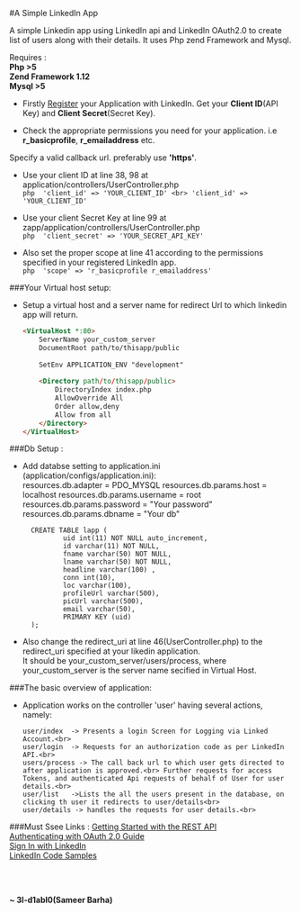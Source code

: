 #A Simple LinkedIn App

A simple Linkedin app using LinkedIn api and LinkedIn OAuth2.0 to create list of users along with their details.
It uses Php zend Framework and Mysql.<br>

Requires :<br>
**Php >5**<br>
**Zend Framework 1.12**<br>
**Mysql >5**<br>

	
* Firstly <a href="https://www.linkedin.com/developer/apps">Register</a> your Application with LinkedIn. Get your **Client ID**(API Key) and **Client Secret**(Secret Key).

* Check the appropriate permissions you need for your application. i.e <b>r_basicprofile</b>,  <b>r_emailaddress</b> etc. 

Specify a valid callback url. preferably use <b>'https'</b>. <br>

* Use your client ID at line 38, 98 at application/controllers/UserController.php <br>
				```php	'client_id' => 'YOUR_CLIENT_ID' <br> 'client_id' => 'YOUR_CLIENT_ID'	```
	

* Use your client Secret Key at line 99 at zapp/application/controllers/UserController.php <br>
			```php	'client_secret' => 'YOUR_SECRET_API_KEY' 	```
	

* Also set the proper scope at line 41 according to the permissions specified in your registered LinkedIn app.<br>
			```php	'scope' => 'r_basicprofile r_emailaddress'	```
	
	

###Your Virtual host setup:

* Setup  a virtual host and a server name for redirect Url to which linkedin app will return.<br>
	```html
	<VirtualHost *:80>
        ServerName your_custom_server
        DocumentRoot path/to/thisapp/public
     
        SetEnv APPLICATION_ENV "development"
     
        <Directory path/to/thisapp/public>
            DirectoryIndex index.php
            AllowOverride All
            Order allow,deny
            Allow from all
        </Directory>
    </VirtualHost>
    ```

###Db Setup :
   
* Add databse setting to application.ini (application/configs/application.ini): <br>
		resources.db.adapter = PDO_MYSQL
		resources.db.params.host = localhost
		resources.db.params.username = root
		resources.db.params.password = "Your password"
		resources.db.params.dbname = "Your db"

	

		CREATE TABLE lapp (
				uid int(11) NOT NULL auto_increment,
				id varchar(11) NOT NULL,
				fname varchar(50) NOT NULL,
				lname varchar(50) NOT NULL,
				headline varchar(100) ,
				conn int(10),
				loc varchar(100),
				profileUrl varchar(500),
				picUrl varchar(500),
				email varchar(50),
				PRIMARY KEY (uid)
		);

* Also change the redirect_uri at line 46(UserController.php) to the redirect_uri specified at your likedin application.<br>
It should be your_custom_server/users/process, where your_custom_server is the server name secified in Virtual Host.


###The basic overview of application:

*	Application works on the controller 'user' having several actions, namely:

		user/index  -> Presents a login Screen for Logging via Linked Account.<br>
		user/login  -> Requests for an authorization code as per LinkedIn API.<br>
		users/process -> The call back url to which user gets directed to after application is approved.<br> Further requests for access Tokens, and authenticated Api requests of behalf of User for user details.<br>
		user/list	->Lists the all the users present in the database, on clicking th user it redirects to user/details<br>
		user/details -> handles the requests for user details.<br>


###Must Ssee Links :
	<a href="https://developer.linkedin.com/docs/rest-api">Getting Started with the REST API</a><br>
	<a href="https://developer.linkedin.com/docs/oauth2">Authenticating with OAuth 2.0 Guide</a><br>
	<a href="https://developer.linkedin.com/docs/signin-with-linkedin">Sign In with LinkedIn</a><br>
	<a href="https://developer-programs.linkedin.com/documents/code-samples">LinkedIn Code Samples</a><br>
</p>
<br><br>


<b>~ 3l-d1abl0(Sameer Barha)</b>
